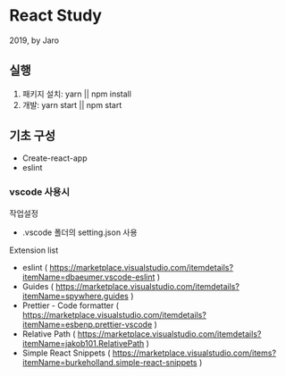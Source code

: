 # React Study

2019, by Jaro

## 실행

1. 패키지 설치: yarn || npm install
2. 개발: yarn start || npm start

## 기초 구성

- Create-react-app
- eslint

### vscode 사용시

작업설정

- .vscode 폴더의 setting.json 사용

Extension list

- eslint ( https://marketplace.visualstudio.com/itemdetails?itemName=dbaeumer.vscode-eslint )
- Guides ( https://marketplace.visualstudio.com/itemdetails?itemName=spywhere.guides )
- Prettier - Code formatter ( https://marketplace.visualstudio.com/itemdetails?itemName=esbenp.prettier-vscode )
- Relative Path ( https://marketplace.visualstudio.com/itemdetails?itemName=jakob101.RelativePath )
- Simple React Snippets ( https://marketplace.visualstudio.com/items?itemName=burkeholland.simple-react-snippets )
